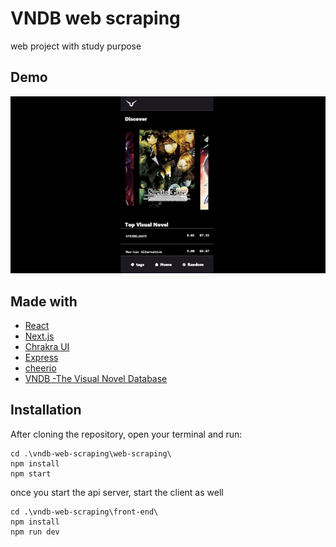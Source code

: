 <h1>VNDB web scraping</h1>

web project with study purpose

## Demo

<p align="center">
  <img src='https://github.com/joaoGabrielMendes/vndb-web-scraping/blob/main/assets/2023-01-06%2009-40-49.gif'>
</p>


## Made with

- [React](https://reactjs.org/)
- [Next.js](https://nextjs.org/)
- [Chrakra UI](https://chakra-ui.com/)
- [Express](https://expressjs.com/)
- [cheerio](https://cheerio.js.org/)
- [VNDB -The Visual Novel Database](https://vndb.org/)

## Installation

After cloning the repository, open your terminal and run:

```
cd .\vndb-web-scraping\web-scraping\
npm install
npm start
```
once you start the api server, start the client as well

```
cd .\vndb-web-scraping\front-end\
npm install
npm run dev
```

